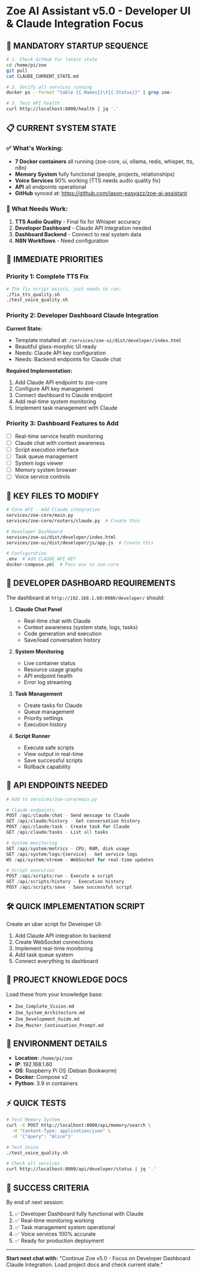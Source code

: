 # Zoe AI Assistant v5.0 - Developer UI & Claude Integration Focus

## 🎯 MANDATORY STARTUP SEQUENCE

```bash
# 1. Check GitHub for latest state
cd /home/pi/zoe
git pull
cat CLAUDE_CURRENT_STATE.md

# 2. Verify all services running
docker ps --format "table {{.Names}}\t{{.Status}}" | grep zoe-

# 3. Test API health
curl http://localhost:8000/health | jq '.'
```

## 📋 CURRENT SYSTEM STATE

### ✅ What's Working:
- **7 Docker containers** all running (zoe-core, ui, ollama, redis, whisper, tts, n8n)
- **Memory System** fully functional (people, projects, relationships)
- **Voice Services** 90% working (TTS needs audio quality fix)
- **API** all endpoints operational
- **GitHub** synced at: https://github.com/jason-easyazz/zoe-ai-assistant

### 🔧 What Needs Work:
1. **TTS Audio Quality** - Final fix for Whisper accuracy
2. **Developer Dashboard** - Claude API integration needed
3. **Dashboard Backend** - Connect to real system data
4. **N8N Workflows** - Need configuration

## 🚀 IMMEDIATE PRIORITIES

### Priority 1: Complete TTS Fix
```bash
# The fix script exists, just needs to run:
./fix_tts_quality.sh
./test_voice_quality.sh
```

### Priority 2: Developer Dashboard Claude Integration

**Current State:**
- Template installed at: `/services/zoe-ui/dist/developer/index.html`
- Beautiful glass-morphic UI ready
- Needs: Claude API key configuration
- Needs: Backend endpoints for Claude chat

**Required Implementation:**
1. Add Claude API endpoint to zoe-core
2. Configure API key management
3. Connect dashboard to Claude endpoint
4. Add real-time system monitoring
5. Implement task management with Claude

### Priority 3: Dashboard Features to Add
- [ ] Real-time service health monitoring
- [ ] Claude chat with context awareness
- [ ] Script execution interface
- [ ] Task queue management
- [ ] System logs viewer
- [ ] Memory system browser
- [ ] Voice service controls

## 📁 KEY FILES TO MODIFY

```bash
# Core API - Add Claude integration
services/zoe-core/main.py
services/zoe-core/routers/claude.py  # Create this

# Developer Dashboard
services/zoe-ui/dist/developer/index.html
services/zoe-ui/dist/developer/js/app.js  # Create this

# Configuration
.env  # Add CLAUDE_API_KEY
docker-compose.yml  # Pass env to zoe-core
```

## 🎨 DEVELOPER DASHBOARD REQUIREMENTS

The dashboard at `http://192.168.1.60:8080/developer/` should:

1. **Claude Chat Panel**
   - Real-time chat with Claude
   - Context awareness (system state, logs, tasks)
   - Code generation and execution
   - Save/load conversation history

2. **System Monitoring**
   - Live container status
   - Resource usage graphs
   - API endpoint health
   - Error log streaming

3. **Task Management**
   - Create tasks for Claude
   - Queue management
   - Priority settings
   - Execution history

4. **Script Runner**
   - Execute safe scripts
   - View output in real-time
   - Save successful scripts
   - Rollback capability

## 🔌 API ENDPOINTS NEEDED

```python
# Add to services/zoe-core/main.py

# Claude endpoints
POST /api/claude/chat - Send message to Claude
GET /api/claude/history - Get conversation history
POST /api/claude/task - Create task for Claude
GET /api/claude/tasks - List all tasks

# System monitoring
GET /api/system/metrics - CPU, RAM, disk usage
GET /api/system/logs/{service} - Get service logs
WS /api/system/stream - WebSocket for real-time updates

# Script execution
POST /api/scripts/run - Execute a script
GET /api/scripts/history - Execution history
POST /api/scripts/save - Save successful script
```

## 🛠️ QUICK IMPLEMENTATION SCRIPT

Create an uber script for Developer UI:
1. Add Claude API integration to backend
2. Create WebSocket connections
3. Implement real-time monitoring
4. Add task queue system
5. Connect everything to dashboard

## 💾 PROJECT KNOWLEDGE DOCS

Load these from your knowledge base:
- `Zoe_Complete_Vision.md`
- `Zoe_System_Architecture.md`
- `Zoe_Development_Guide.md`
- `Zoe_Master_Continuation_Prompt.md`

## 🔑 ENVIRONMENT DETAILS

- **Location**: `/home/pi/zoe`
- **IP**: 192.168.1.60
- **OS**: Raspberry Pi OS (Debian Bookworm)
- **Docker**: Compose v2
- **Python**: 3.9 in containers

## ⚡ QUICK TESTS

```bash
# Test Memory System
curl -X POST http://localhost:8000/api/memory/search \
  -H "Content-Type: application/json" \
  -d '{"query": "Alice"}'

# Test Voice
./test_voice_quality.sh

# Check all services
curl http://localhost:8000/api/developer/status | jq '.'
```

## 🎯 SUCCESS CRITERIA

By end of next session:
1. ✅ Developer Dashboard fully functional with Claude
2. ✅ Real-time monitoring working
3. ✅ Task management system operational
4. ✅ Voice services 100% accurate
5. ✅ Ready for production deployment

---

**Start next chat with:** "Continue Zoe v5.0 - Focus on Developer Dashboard Claude Integration. Load project docs and check current state."
